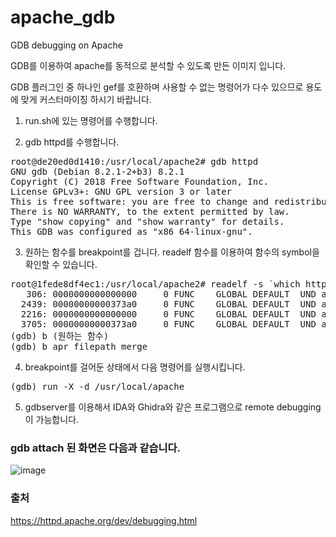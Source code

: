# apache_gdb
GDB debugging on Apache

GDB를 이용하여 apache를 동적으로 분석할 수 있도록 만든 이미지 입니다. 

GDB 플러그인 중 하나인 gef를 호환하며 사용할 수 없는 명령어가 다수 있으므로 용도에 맞게 커스터마이징 하시기 바랍니다. 

1. run.sh에 있는 명령어를 수행합니다. 

2. gdb httpd를 수행합니다. 
<pre>
root@de20ed0d1410:/usr/local/apache2# gdb httpd
GNU gdb (Debian 8.2.1-2+b3) 8.2.1
Copyright (C) 2018 Free Software Foundation, Inc.
License GPLv3+: GNU GPL version 3 or later <http://gnu.org/licenses/gpl.html>
This is free software: you are free to change and redistribute it.
There is NO WARRANTY, to the extent permitted by law.
Type "show copying" and "show warranty" for details.
This GDB was configured as "x86_64-linux-gnu".
</pre>

3. 원하는 함수를 breakpoint를 겁니다. 
readelf 함수를 이용하여 함수의 symbol을 확인할 수 있습니다. 
<pre>
root@1fede8df4ec1:/usr/local/apache2# readelf -s `which httpd` | grep merge | grep file
   306: 0000000000000000     0 FUNC    GLOBAL DEFAULT  UND apr_filepath_list_merge
  2439: 00000000000373a0     0 FUNC    GLOBAL DEFAULT  UND apr_filepath_merge
  2216: 0000000000000000     0 FUNC    GLOBAL DEFAULT  UND apr_filepath_list_merge
  3705: 00000000000373a0     0 FUNC    GLOBAL DEFAULT  UND apr_filepath_merge
(gdb) b (원하는 함수)
(gdb) b apr_filepath_merge
</pre>

4. breakpoint를 걸어둔 상태에서 다음 명령어를 실행시킵니다.

<pre>
(gdb) run -X -d /usr/local/apache
</pre>

5. gdbserver를 이용해서 IDA와 Ghidra와 같은 프로그램으로 remote debugging이 가능합니다. 

### gdb attach 된 화면은 다음과 같습니다. 
![image](https://user-images.githubusercontent.com/43310843/141247834-cbc2c9f4-2528-4eaf-be36-c03a79e0ea9c.png)

### 출처 
https://httpd.apache.org/dev/debugging.html
